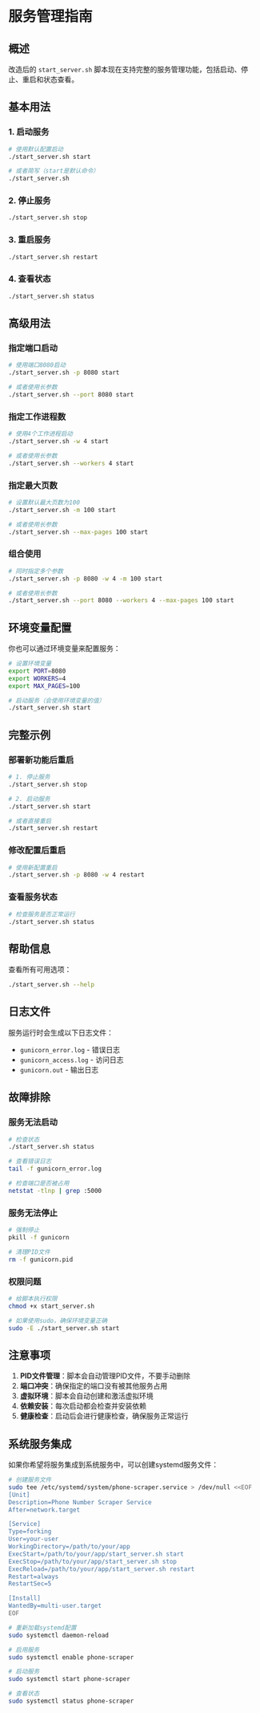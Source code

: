 # 服务管理指南

## 概述

改造后的 `start_server.sh` 脚本现在支持完整的服务管理功能，包括启动、停止、重启和状态查看。

## 基本用法

### 1. 启动服务
```bash
# 使用默认配置启动
./start_server.sh start

# 或者简写（start是默认命令）
./start_server.sh
```

### 2. 停止服务
```bash
./start_server.sh stop
```

### 3. 重启服务
```bash
./start_server.sh restart
```

### 4. 查看状态
```bash
./start_server.sh status
```

## 高级用法

### 指定端口启动
```bash
# 使用端口8080启动
./start_server.sh -p 8080 start

# 或者使用长参数
./start_server.sh --port 8080 start
```

### 指定工作进程数
```bash
# 使用4个工作进程启动
./start_server.sh -w 4 start

# 或者使用长参数
./start_server.sh --workers 4 start
```

### 指定最大页数
```bash
# 设置默认最大页数为100
./start_server.sh -m 100 start

# 或者使用长参数
./start_server.sh --max-pages 100 start
```

### 组合使用
```bash
# 同时指定多个参数
./start_server.sh -p 8080 -w 4 -m 100 start

# 或者使用长参数
./start_server.sh --port 8080 --workers 4 --max-pages 100 start
```

## 环境变量配置

你也可以通过环境变量来配置服务：

```bash
# 设置环境变量
export PORT=8080
export WORKERS=4
export MAX_PAGES=100

# 启动服务（会使用环境变量的值）
./start_server.sh start
```

## 完整示例

### 部署新功能后重启
```bash
# 1. 停止服务
./start_server.sh stop

# 2. 启动服务
./start_server.sh start

# 或者直接重启
./start_server.sh restart
```

### 修改配置后重启
```bash
# 使用新配置重启
./start_server.sh -p 8080 -w 4 restart
```

### 查看服务状态
```bash
# 检查服务是否正常运行
./start_server.sh status
```

## 帮助信息

查看所有可用选项：

```bash
./start_server.sh --help
```

## 日志文件

服务运行时会生成以下日志文件：

- `gunicorn_error.log` - 错误日志
- `gunicorn_access.log` - 访问日志  
- `gunicorn.out` - 输出日志

## 故障排除

### 服务无法启动
```bash
# 检查状态
./start_server.sh status

# 查看错误日志
tail -f gunicorn_error.log

# 检查端口是否被占用
netstat -tlnp | grep :5000
```

### 服务无法停止
```bash
# 强制停止
pkill -f gunicorn

# 清理PID文件
rm -f gunicorn.pid
```

### 权限问题
```bash
# 给脚本执行权限
chmod +x start_server.sh

# 如果使用sudo，确保环境变量正确
sudo -E ./start_server.sh start
```

## 注意事项

1. **PID文件管理**：脚本会自动管理PID文件，不要手动删除
2. **端口冲突**：确保指定的端口没有被其他服务占用
3. **虚拟环境**：脚本会自动创建和激活虚拟环境
4. **依赖安装**：每次启动都会检查并安装依赖
5. **健康检查**：启动后会进行健康检查，确保服务正常运行

## 系统服务集成

如果你希望将服务集成到系统服务中，可以创建systemd服务文件：

```bash
# 创建服务文件
sudo tee /etc/systemd/system/phone-scraper.service > /dev/null <<EOF
[Unit]
Description=Phone Number Scraper Service
After=network.target

[Service]
Type=forking
User=your-user
WorkingDirectory=/path/to/your/app
ExecStart=/path/to/your/app/start_server.sh start
ExecStop=/path/to/your/app/start_server.sh stop
ExecReload=/path/to/your/app/start_server.sh restart
Restart=always
RestartSec=5

[Install]
WantedBy=multi-user.target
EOF

# 重新加载systemd配置
sudo systemctl daemon-reload

# 启用服务
sudo systemctl enable phone-scraper

# 启动服务
sudo systemctl start phone-scraper

# 查看状态
sudo systemctl status phone-scraper
```
